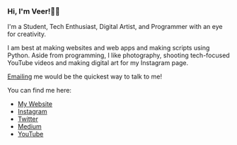 ### Hi, I'm Veer!👋🏼

I'm a Student, Tech Enthusiast, Digital Artist, and Programmer with an eye for creativity.

I am best at making websites and web apps and making scripts using Python.
Aside from programming, I like photography, shooting tech-focused YouTube videos and making digital art for my Instagram page.

[Emailing](mailto:vtube258@gmail.com) me would be the quickest way to talk to me!

You can find me here:
* [My Website](https://vmax258.github.io/)
* [Instagram](https://www.instagram.com/vmax258/)
* [Twitter](https://twitter.com/vmax258/)
* [Medium](veer258.medium.com)
* [YouTube](https://www.youtube.com/channel/UCsv0kp2aBmOcEXYEqI5fTiQ)


